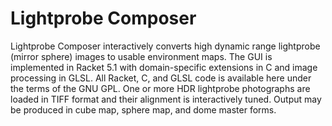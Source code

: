 # Lightprobe Composer

Lightprobe Composer interactively converts high dynamic range lightprobe (mirror sphere) images to usable environment maps. The GUI is implemented in Racket 5.1 with domain-specific extensions in C and image processing in GLSL. All Racket, C, and GLSL code is available here under the terms of the GNU GPL. One or more HDR lightprobe photographs are loaded in TIFF format and their alignment is interactively tuned. Output may be produced in cube map, sphere map, and dome master forms.

